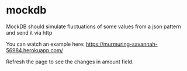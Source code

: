 # mockdb
MockDB should simulate fluctuations of some values from a json pattern and send it via http

You can watch an example here:
https://murmuring-savannah-56984.herokuapp.com/

Refresh the page to see the changes in amount field.
